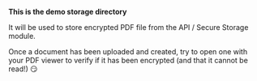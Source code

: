 **This is the demo storage directory**

It will be used to store encrypted PDF file from the API / Secure Storage module.

Once a document has been uploaded and created, try to open one with your PDF viewer to verify if it has been encrypted (and that it cannot be read!) 😏